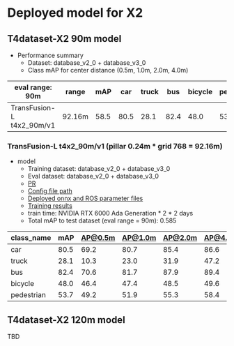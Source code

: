 # Deployed model for X2
## T4dataset-X2 90m model

- Performance summary
  - Dataset: database_v2_0 + database_v3_0
  - Class mAP for center distance (0.5m, 1.0m, 2.0m, 4.0m)

| eval range: 90m            | range  | mAP  | car  | truck | bus  | bicycle | pedestrian |
| -------------------------- | ------ | ---- | ---- | ----- | ---- | ------- | ---------- |
| TransFusion-L t4x2_90m/v1  | 92.16m | 58.5 | 80.5 | 28.1  | 82.4 | 48.0    | 53.7       |

### TransFusion-L t4x2_90m/v1 (pillar 0.24m * grid 768 = 92.16m)

- model
  - Training dataset: database_v2_0 + database_v3_0
  - Eval dataset: database_v2_0 + database_v3_0
  - [PR](https://github.com/tier4/autoware-ml/pull/126)
  - [Config file path](https://github.com/tier4/autoware-ml/blob/e8701f9953be3034776b0de71ecbd03146c03c5f/projects/TransFusion/configs/t4dataset/transfusion_lidar_pillar_second_secfpn_1xb1_90m-768grid-t4x2.py)
  - [Deployed onnx and ROS parameter files](https://evaluation.tier4.jp/evaluation/mlpackages/1800c7f8-a80e-4162-8574-4ee84432e89d/releases/acdd07c5-4a8f-4983-88e7-a8823f7dc672?project_id=zWhWRzei)
  - [Training results](https://drive.google.com/drive/folders/1d_xr8PZq3gB-BkqJ02GMDM5F8mwdEKXx?usp=drive_link)
  - train time: NVIDIA RTX 6000 Ada Generation * 2 * 2 days
  - Total mAP to test dataset (eval range = 90m): 0.585

| class_name | mAP  | AP@0.5m | AP@1.0m | AP@2.0m | AP@4.0m |
| ---------- | ---- | ------- | ------- | ------- | ------- |
| car        | 80.5 | 69.2    | 80.7    | 85.4    | 86.6    |
| truck      | 28.1 | 10.3    | 23.0    | 31.9    | 47.2    |
| bus        | 82.4 | 70.6    | 81.7    | 87.9    | 89.4    |
| bicycle    | 48.0 | 46.4    | 47.4    | 48.5    | 49.6    |
| pedestrian | 53.7 | 49.2    | 51.9    | 55.3    | 58.4    |

## T4dataset-X2 120m model

TBD
